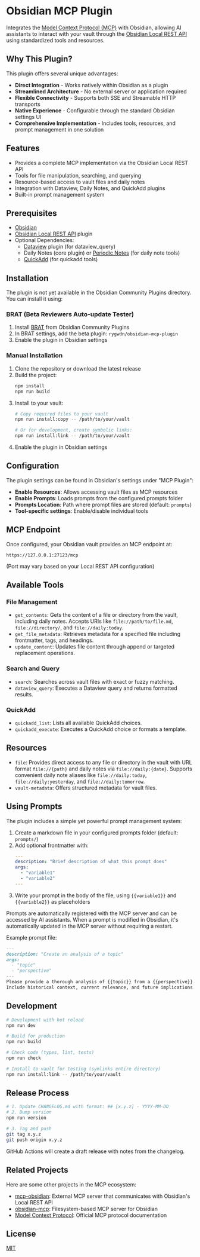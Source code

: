 # Obsidian MCP Plugin

Integrates the [Model Context Protocol (MCP)](https://modelcontextprotocol.io/) with Obsidian, allowing AI assistants to interact with your vault through the [Obsidian Local REST API](https://github.com/coddingtonbear/obsidian-local-rest-api) using standardized tools and resources.

## Why This Plugin?

This plugin offers several unique advantages:

- **Direct Integration** - Works natively within Obsidian as a plugin
- **Streamlined Architecture** - No external server or application required
- **Flexible Connectivity** - Supports both SSE and Streamable HTTP transports
- **Native Experience** - Configurable through the standard Obsidian settings UI
- **Comprehensive Implementation** - Includes tools, resources, and prompt management in one solution

## Features

- Provides a complete MCP implementation via the Obsidian Local REST API
- Tools for file manipulation, searching, and querying
- Resource-based access to vault files and daily notes
- Integration with Dataview, Daily Notes, and QuickAdd plugins
- Built-in prompt management system

## Prerequisites

- [Obsidian](https://obsidian.md/)
- [Obsidian Local REST API](https://github.com/coddingtonbear/obsidian-local-rest-api) plugin
- Optional Dependencies:
  - [Dataview](https://github.com/blacksmithgu/obsidian-dataview) plugin (for dataview_query)
  - Daily Notes (core plugin) or [Periodic Notes](https://github.com/liamcain/obsidian-periodic-notes) (for daily note tools)
  - [QuickAdd](https://github.com/chhoumann/quickadd) (for quickadd tools)

## Installation

The plugin is not yet available in the Obsidian Community Plugins directory. You can install it using:

### BRAT (Beta Reviewers Auto-update Tester)

1. Install [BRAT](https://github.com/TfTHacker/obsidian42-brat) from Obsidian Community Plugins
2. In BRAT settings, add the beta plugin: `rygwdn/obsidian-mcp-plugin`
3. Enable the plugin in Obsidian settings

### Manual Installation

1. Clone the repository or download the latest release
2. Build the project:
   ```bash
   npm install
   npm run build
   ```
3. Install to your vault:
   ```bash
   # Copy required files to your vault
   npm run install:copy -- /path/to/your/vault

   # Or for development, create symbolic links:
   npm run install:link -- /path/to/your/vault
   ```
4. Enable the plugin in Obsidian settings

## Configuration

The plugin settings can be found in Obsidian's settings under "MCP Plugin":

- **Enable Resources**: Allows accessing vault files as MCP resources
- **Enable Prompts**: Loads prompts from the configured prompts folder
- **Prompts Location**: Path where prompt files are stored (default: `prompts`)
- **Tool-specific settings**: Enable/disable individual tools

## MCP Endpoint

Once configured, your Obsidian vault provides an MCP endpoint at:
```
https://127.0.0.1:27123/mcp
```

(Port may vary based on your Local REST API configuration)

## Available Tools

### File Management
- `get_contents`: Gets the content of a file or directory from the vault, including daily notes. Accepts URIs like `file://path/to/file.md`, `file://directory/`, and `file://daily:today`.
- `get_file_metadata`: Retrieves metadata for a specified file including frontmatter, tags, and headings.
- `update_content`: Updates file content through append or targeted replacement operations.

### Search and Query
- `search`: Searches across vault files with exact or fuzzy matching.
- `dataview_query`: Executes a Dataview query and returns formatted results.

### QuickAdd
- `quickadd_list`: Lists all available QuickAdd choices.
- `quickadd_execute`: Executes a QuickAdd choice or formats a template.

## Resources

- `file`: Provides direct access to any file or directory in the vault with URL format `file://{path}` and daily notes via `file://daily:{date}`. Supports convenient daily note aliases like `file://daily:today`, `file://daily:yesterday`, and `file://daily:tomorrow`.
- `vault-metadata`: Offers structured metadata for vault files.

## Using Prompts

The plugin includes a simple yet powerful prompt management system:

1. Create a markdown file in your configured prompts folder (default: `prompts/`)
2. Add optional frontmatter with:
   ```yaml
   ---
   description: "Brief description of what this prompt does"
   args:
     - "variable1"
     - "variable2"
   ---
   ```
3. Write your prompt in the body of the file, using `{{variable1}}` and `{{variable2}}` as placeholders

Prompts are automatically registered with the MCP server and can be accessed by AI assistants. When a prompt is modified in Obsidian, it's automatically updated in the MCP server without requiring a restart.

Example prompt file:
```markdown
---
description: "Create an analysis of a topic"
args:
  - "topic"
  - "perspective"
---
Please provide a thorough analysis of {{topic}} from a {{perspective}} perspective.
Include historical context, current relevance, and future implications.
```

## Development

```bash
# Development with hot reload
npm run dev

# Build for production
npm run build

# Check code (types, lint, tests)
npm run check

# Install to vault for testing (symlinks entire directory)
npm run install:link -- /path/to/your/vault
```

## Release Process

```bash
# 1. Update CHANGELOG.md with format: ## [x.y.z] - YYYY-MM-DD
# 2. Bump version
npm run version

# 3. Tag and push
git tag x.y.z
git push origin x.y.z
```

GitHub Actions will create a draft release with notes from the changelog.

## Related Projects

Here are some other projects in the MCP ecosystem:

- [mcp-obsidian](https://github.com/MarkusPfundstein/mcp-obsidian): External MCP server that communicates with Obsidian's Local REST API
- [obsidian-mcp](https://github.com/StevenStavrakis/obsidian-mcp): Filesystem-based MCP server for Obsidian
- [Model Context Protocol](https://modelcontextprotocol.io/): Official MCP protocol documentation

## License

[MIT](LICENSE)
